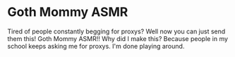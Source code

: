 # Goth Mommy ASMR
Tired of people constantly begging for proxys? Well now you can just send them this! Goth Mommy ASMR!!
Why did I make this?
Because people in my school keeps asking me for proxys. I'm done playing around.

